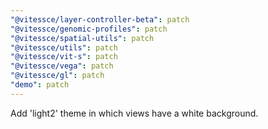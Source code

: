 ```yaml
---
"@vitessce/layer-controller-beta": patch
"@vitessce/genomic-profiles": patch
"@vitessce/spatial-utils": patch
"@vitessce/utils": patch
"@vitessce/vit-s": patch
"@vitessce/vega": patch
"@vitessce/gl": patch
"demo": patch
---
```


Add 'light2' theme in which views have a white background.
